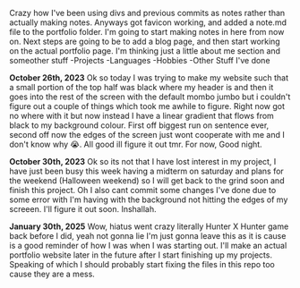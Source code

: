 Crazy how I've been using divs and previous commits as notes rather than actually making notes. Anyways got favicon working, and added a note.md file to the portfolio folder. I'm going to start making notes in here from now on.
Next steps are going to be to add a blog page, and then start working on the actual portfolio page.
I'm thinking just a little about me section and someother stuff
-Projects
-Languages
-Hobbies
-Other Stuff I've done

**October 26th, 2023**
Ok so today I was trying to make my website such that a small portion of the top half was black where my header is and then it goes into the rest of the screen with the default mombo jumbo but i couldn't figure out a couple of things which took me awhile to figure. Right now got no where with it but now instead I have a linear gradient that flows from black to my background colour. First off biggest run on sentence ever, second off now the edges of the screen just wont cooperate with me and I don't know why :sob:. All good ill figure it out tmr. For now, Good night. 

**October 30th, 2023**
Ok so its not that I have lost interest in my project, I have just been busy this week having a midterm on saturday and plans for the weekend (Halloween weekend) so I will get back to the grind soon and finish this project. Oh I also cant commit some changes I've done due to some error with I'm having with the background not hitting the edges of my screeen. I'll figure it out soon. Inshallah.

**January 30th, 2025**
Wow, hiatus went crazy literally Hunter X Hunter game back before I did, yeah not gonna lie I'm just gonna leave this as it is cause is a good reminder of how I was when I was starting out. I'll make an actual portfolio website later in the future after I start finishing up my projects. Speaking of which I should probably start fixing the files in this repo too cause they are a mess.
```